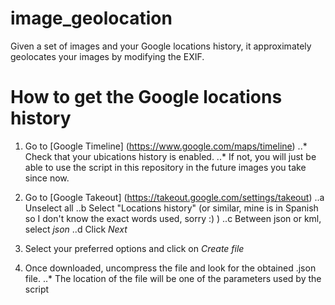 # image_geolocation
Given a set of images and your Google locations history, it approximately geolocates your images by modifying the EXIF.


# How to get the Google locations history
1. Go to [Google Timeline] (https://www.google.com/maps/timeline)
..* Check that your ubications history is enabled. 
..* If not, you will just be able to use the script in this repository in the future images you take since now.



2. Go to [Google Takeout] (https://takeout.google.com/settings/takeout)
..a Unselect all
..b Select "Locations history" (or similar, mine is in Spanish so I don't know the exact words used, sorry :) )
..c Between json or kml, select *json*
..d Click *Next*

3. Select your preferred options and click on *Create file*
4. Once downloaded, uncompress the file and look for the obtained .json file.
..* The location of the file will be one of the parameters used by the script

